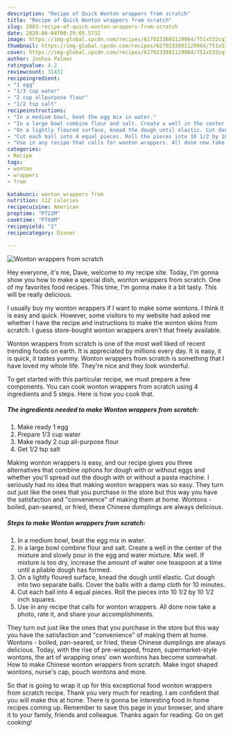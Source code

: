 ```yaml
---
description: "Recipe of Quick Wonton wrappers from scratch"
title: "Recipe of Quick Wonton wrappers from scratch"
slug: 2983-recipe-of-quick-wonton-wrappers-from-scratch
date: 2020-08-04T00:29:05.573Z
image: https://img-global.cpcdn.com/recipes/6270233801129984/751x532cq70/wonton-wrappers-from-scratch-recipe-main-photo.jpg
thumbnail: https://img-global.cpcdn.com/recipes/6270233801129984/751x532cq70/wonton-wrappers-from-scratch-recipe-main-photo.jpg
cover: https://img-global.cpcdn.com/recipes/6270233801129984/751x532cq70/wonton-wrappers-from-scratch-recipe-main-photo.jpg
author: Joshua Palmer
ratingvalue: 4.2
reviewcount: 31431
recipeingredient:
- "1 egg"
- "1/3 cup water"
- "2 cup allpurpose flour"
- "1/2 tsp salt"
recipeinstructions:
- "In a medium bowl, beat the egg mix in water."
- "In a large bowl combine flour and salt. Create a well in the center of the mixture and slowly pour in the egg and water mixture. Mix well. If mixture is too dry, increase the amount of water one teaspoon at a time until a pliable dough has formed."
- "On a lightly floured surface, knead the dough until elastic. Cut dough into two separate balls. Cover the balls with a damp cloth for 10 minutes."
- "Cut each ball into 4 equal pieces. Roll the pieces into 10 1/2 by 10 1/2 inch squares."
- "Use in any recipe that calls for wonton wrappers. All done now take a photo, rate it, and share your accomplishments."
categories:
- Recipe
tags:
- wonton
- wrappers
- from

katakunci: wonton wrappers from 
nutrition: 112 calories
recipecuisine: American
preptime: "PT22M"
cooktime: "PT60M"
recipeyield: "2"
recipecategory: Dinner

---
```



![Wonton wrappers from scratch](https://img-global.cpcdn.com/recipes/6270233801129984/751x532cq70/wonton-wrappers-from-scratch-recipe-main-photo.jpg)

Hey everyone, it's me, Dave, welcome to my recipe site. Today, I'm gonna show you how to make a special dish, wonton wrappers from scratch. One of my favorites food recipes. This time, I'm gonna make it a bit tasty. This will be really delicious.

I usually buy my wonton wrappers if I want to make some wontons. I think it is easy and quick. However, some visitors to my website had asked me whether I have the recipe and instructions to make the wonton skins from scratch. I guess store-bought wonton wrappers aren&#39;t that freely available.

Wonton wrappers from scratch is one of the most well liked of recent trending foods on earth. It is appreciated by millions every day. It is easy, it is quick, it tastes yummy. Wonton wrappers from scratch is something that I have loved my whole life. They're nice and they look wonderful.


To get started with this particular recipe, we must prepare a few components. You can cook wonton wrappers from scratch using 4 ingredients and 5 steps. Here is how you cook that.

<!--inarticleads1-->

##### The ingredients needed to make Wonton wrappers from scratch:

1. Make ready 1 egg
1. Prepare 1/3 cup water
1. Make ready 2 cup all-purpose flour
1. Get 1/2 tsp salt


Making wonton wrappers is easy, and our recipe gives you three alternatives that combine options for dough with or without eggs and whether you&#39;ll spread out the dough with or without a pasta machine. I seriously had no idea that making wonton wrappers was so easy. They turn out just like the ones that you purchase in the store but this way you have the satisfaction and &#34;convenience&#34; of making them at home. Wontons - boiled, pan-seared, or fried, these Chinese dumplings are always delicious. 

<!--inarticleads2-->

##### Steps to make Wonton wrappers from scratch:

1. In a medium bowl, beat the egg mix in water.
1. In a large bowl combine flour and salt. Create a well in the center of the mixture and slowly pour in the egg and water mixture. Mix well. If mixture is too dry, increase the amount of water one teaspoon at a time until a pliable dough has formed.
1. On a lightly floured surface, knead the dough until elastic. Cut dough into two separate balls. Cover the balls with a damp cloth for 10 minutes.
1. Cut each ball into 4 equal pieces. Roll the pieces into 10 1/2 by 10 1/2 inch squares.
1. Use in any recipe that calls for wonton wrappers. All done now take a photo, rate it, and share your accomplishments.


They turn out just like the ones that you purchase in the store but this way you have the satisfaction and &#34;convenience&#34; of making them at home. Wontons - boiled, pan-seared, or fried, these Chinese dumplings are always delicious. Today, with the rise of pre-wrapped, frozen, supermarket-style wontons, the art of wrapping ones&#39; own wontons has become somewhat. How to make Chinese wonton wrappers from scratch. Make ingot shaped wontons, nurse&#39;s cap, pouch wontons and more. 

So that is going to wrap it up for this exceptional food wonton wrappers from scratch recipe. Thank you very much for reading. I am confident that you will make this at home. There is gonna be interesting food in home recipes coming up. Remember to save this page in your browser, and share it to your family, friends and colleague. Thanks again for reading. Go on get cooking!
